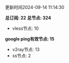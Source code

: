 更新时间2024-09-14 11:14:30

**总订阅: 22**
**总节点: 324**
- vless节点: 10

**google ping有效节点: 15**
- v2ray节点: 13
- ss节点: 2
